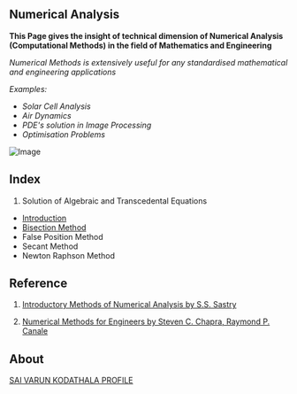 ## Numerical Analysis

**This Page gives the insight of technical dimension of Numerical Analysis (Computational Methods) in the field of Mathematics and Engineering**

_Numerical Methods is extensively useful for any standardised mathematical and engineering applications_

_Examples:_

- _Solar Cell Analysis_
- _Air Dynamics_
- _PDE's solution in Image Processing_
- _Optimisation Problems_

![Image](https://cdn11.bigcommerce.com/s-jyvxk5hzsq/images/stencil/1280x1280/products/6155/44124/6877L__63898.1539348603.jpg?c=2&imbypass=on)


## Index

1. Solution of Algebraic and Transcedental Equations
  
  - [Introduction](https://varunkodathala.github.io/Numerical_Methods/introduction)
  - [Bisection Method](https://varunkodathala.github.io/Numerical_Methods/bisection_method)
  - False Position Method
  - Secant Method
  - Newton Raphson Method
  
## Reference

1. [Introductory Methods of Numerical Analysis by S.S. Sastry](https://books.google.com/books?id=y88tGx22FzAC&printsec=copyright)

2. [Numerical Methods for Engineers by Steven C. Chapra, Raymond P. Canale](https://books.google.com/books/about/Numerical_Methods_for_Engineers.html?id=jMwjngEACAAJ)


## About

[SAI VARUN KODATHALA PROFILE](https://varunkodathala.github.io/Numerical_Methods/aboutme)
